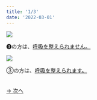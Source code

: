 ```yaml
---
title: '1/3'
date: '2022-03-01'
---
```

![](/images/03_1.jpg)

➌の方は、[呼吸を整えられません。]()  

![](/images/03_2.jpg)

③の方は、[呼吸を整えられます。]()

　  
[ → 次へ ](/posts/3-2)
